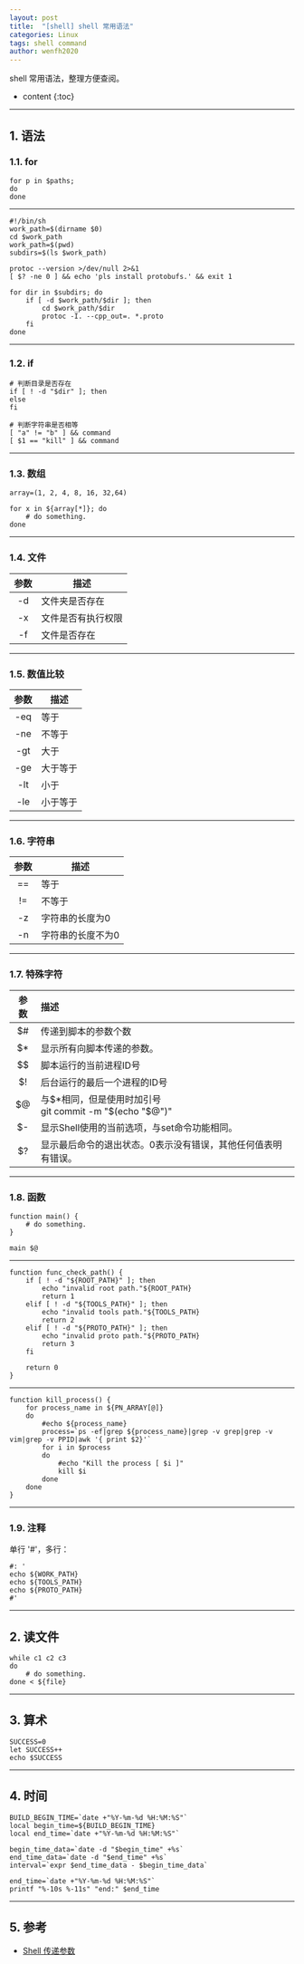 ```yaml
---
layout: post
title:  "[shell] shell 常用语法"
categories: Linux
tags: shell command
author: wenfh2020
--- 
```


shell 常用语法，整理方便查阅。



* content
{:toc}

---

## 1. 语法

### 1.1. for

```shell
for p in $paths;
do
done
```

---

```shell
#!/bin/sh
work_path=$(dirname $0)
cd $work_path
work_path=$(pwd)
subdirs=$(ls $work_path)

protoc --version >/dev/null 2>&1
[ $? -ne 0 ] && echo 'pls install protobufs.' && exit 1

for dir in $subdirs; do
    if [ -d $work_path/$dir ]; then
        cd $work_path/$dir
        protoc -I. --cpp_out=. *.proto
    fi
done
```

---

### 1.2. if

```shell
# 判断目录是否存在
if [ ! -d "$dir" ]; then
else
fi

# 判断字符串是否相等
[ "a" != "b" ] && command
[ $1 == "kill" ] && command
```

---

### 1.3. 数组

```shell
array=(1, 2, 4, 8, 16, 32,64)

for x in ${array[*]}; do
    # do something.
done
```

---

### 1.4. 文件

| 参数  | 描述               |
| :---: | ------------------ |
|  -d   | 文件夹是否存在     |
|  -x   | 文件是否有执行权限 |
|  -f   | 文件是否存在       |

---

### 1.5. 数值比较

| 参数  | 描述     |
| :---: | -------- |
|  -eq  | 等于     |
|  -ne  | 不等于   |
|  -gt  | 大于     |
|  -ge  | 大于等于 |
|  -lt  | 小于     |
|  -le  | 小于等于 |

---

### 1.6. 字符串

| 参数  | 描述              |
| :---: | ----------------- |
|  ==   | 等于              |
|  !=   | 不等于            |
|  -z   | 字符串的长度为0   |
|  -n   | 字符串的长度不为0 |

---

### 1.7. 特殊字符

| 参数  | 描述                                                          |
| :---: | :------------------------------------------------------------ |
|  $#   | 传递到脚本的参数个数                                          |
|  $*   | 显示所有向脚本传递的参数。                                    |
|  $$   | 脚本运行的当前进程ID号                                        |
|  $!   | 后台运行的最后一个进程的ID号                                  |
|  $@   | 与$*相同，但是使用时加引号<br/>git commit -m "\$(echo "\$@")" |
|  $-   | 显示Shell使用的当前选项，与set命令功能相同。                  |
|  $?   | 显示最后命令的退出状态。0表示没有错误，其他任何值表明有错误。 |

---

### 1.8. 函数

```shell
function main() {
    # do something.
}

main $@
```

---

```shell
function func_check_path() {
    if [ ! -d "${ROOT_PATH}" ]; then
        echo "invalid root path."${ROOT_PATH}
        return 1
    elif [ ! -d "${TOOLS_PATH}" ]; then
        echo "invalid tools path."${TOOLS_PATH}
        return 2
    elif [ ! -d "${PROTO_PATH}" ]; then
        echo "invalid proto path."${PROTO_PATH}
        return 3
    fi

    return 0
}
```

---

```shell
function kill_process() {
    for process_name in ${PN_ARRAY[@]}
    do
        #echo ${process_name}
        process=`ps -ef|grep ${process_name}|grep -v grep|grep -v vim|grep -v PPID|awk '{ print $2}'`
        for i in $process
        do
            #echo "Kill the process [ $i ]"
            kill $i
        done
    done
}
```

---

### 1.9. 注释

单行 '#'，多行：

```shell
#: '
echo ${WORK_PATH}
echo ${TOOLS_PATH}
echo ${PROTO_PATH}
#'
```

---

## 2. 读文件

```shell
while c1 c2 c3
do
    # do something.
done < ${file}
```

---

## 3. 算术

```shell
SUCCESS=0
let SUCCESS++
echo $SUCCESS
```

---

## 4. 时间

```shell
BUILD_BEGIN_TIME=`date +"%Y-%m-%d %H:%M:%S"`
local begin_time=${BUILD_BEGIN_TIME}
local end_time=`date +"%Y-%m-%d %H:%M:%S"`

begin_time_data=`date -d "$begin_time" +%s`
end_time_data=`date -d "$end_time" +%s`
interval=`expr $end_time_data - $begin_time_data`
```

```shell
end_time=`date +"%Y-%m-%d %H:%M:%S"`
printf "%-10s %-11s" "end:" $end_time
```

---

## 5. 参考

* [Shell 传递参数](https://www.runoob.com/linux/linux-shell-passing-arguments.html
)
